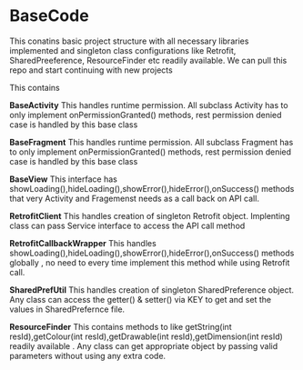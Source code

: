 # BaseCode
This conatins basic project structure with all necessary libraries implemented and singleton class configurations like Retrofit, SharedPreeference, ResourceFinder etc readily available. We can pull this repo and start continuing with new projects

This contains

**BaseActivity**
This handles runtime permission. All subclass Activity has to only implement onPermissionGranted() methods, rest permission denied case is handled by this base class

**BaseFragment**
This handles runtime permission. All subclass Fragment has to only implement onPermissionGranted() methods, rest permission denied case is handled by this base class

**BaseView**
This interface has showLoading(),hideLoading(),showError(),hideError(),onSuccess() methods that very Activity and Fragemenst needs as a call back on API call.

**RetrofitClient**
This handles creation of singleton Retrofit object. Implenting class can pass Service interface to access the API call method

**RetrofitCallbackWrapper**
This handles showLoading(),hideLoading(),showError(),hideError(),onSuccess() methods globally , no need to every time implement this method while using Retrofit call.

**SharedPrefUtil**
This handles creation of singleton SharedPreference object. Any class can access the getter() & setter() via KEY to get and set the values in SharedPrefernce file.

**ResourceFinder**
This contains methods to like getString(int resId),getColour(int resId),getDrawable(int resId),getDimension(int resId) readily available . Any class can get appropriate object by passing valid parameters without using any extra code.

